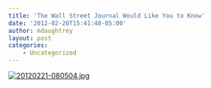 ```yaml
---
title: 'The Wall Street Journal Would Like You to Know'
date: '2012-02-20T15:41:48-05:00'
author: mdaughtrey
layout: post
categories:
    - Uncategorized
---
```


[![20120221-080504.jpg](/assets/uploads/2012/02/20120221-080504.jpg)](/assets/uploads/2012/02/20120221-080504.jpg)

